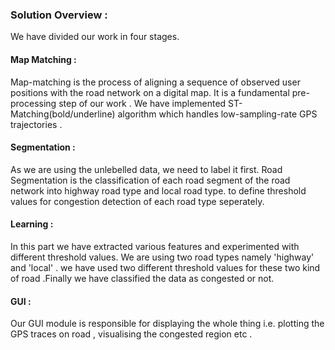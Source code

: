 
### Solution Overview : 

We have divided our work in four stages.

#### Map Matching :<br/>
Map-matching is the process of aligning a sequence of observed user positions with the road network on a digital map. It is a fundamental pre-processing step of our work . We have implemented ST-Matching(bold/underline) algorithm which handles low-sampling-rate GPS trajectories .

#### Segmentation :<br/>
As we are using the unlebelled data, we need to label it first. Road Segmentation is the classification of each road segment of the road network into highway road type and local road type. to define threshold values for congestion detection of each road type seperately.

#### Learning : <br/>
In this part we have extracted various features and experimented with different threshold values. We are using two road types namely 'highway' and 'local' . we have used two different threshold values for these two kind of road .Finally we have classified the data as congested or not.

#### GUI : <br/>
Our GUI module is responsible for displaying the whole thing i.e. plotting the GPS traces on road , visualising the congested region etc . 

